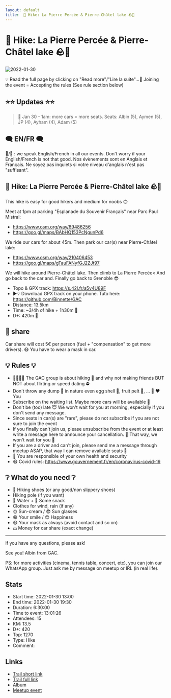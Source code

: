 ```yaml
---
layout: default
title:  🥾 Hike: La Pierre Percée & Pierre-Châtel lake 🪨🌊
---
```


#  🥾 Hike: La Pierre Percée & Pierre-Châtel lake 🪨🌊

![2022-01-30](../img/orig/2022-01-30.jpg)

💡 Read the full page by clicking on "Read more"/"Lire la suite"...💜
Joining the event = Accepting the rules (See rule section below)

##  ⭐⭐ Updates ⭐⭐ 
> 📅 Jan 30 - 1am: more cars = more seats. Seats: Albin (5), Aymen (5), JP (4), Ayham (4), Adam (5)

##  🗨️ EN/FR 🗨️ 
🦅/🐓 : we speak English/French in all our events. Don't worry if your English/French is not that good. Nos évènements sont en Anglais et Français. Ne soyez pas inquiets si votre niveau d'anglais n'est pas "suffisant".

##  🥾 Hike: La Pierre Percée & Pierre-Châtel lake 🪨🌊 
This hike is easy for good hikers and medium for noobs 🙃

Meet at 1pm at parking "Esplanade du Souvenir Français" near Parc Paul Mistral:
- https://www.osm.org/way/69486256
- https://goo.gl/maps/BAbHQ153PcNgunPd6

We ride our cars for about 45m. Then park our car(s) near Pierre-Châtel lake:
- https://www.osm.org/way/210406453
- https://goo.gl/maps/gTauFANyfGJ2ZJt97

We will hike around Pierre-Châtel lake. Then climb to La Pierre Percée< And go back to the car and. Finally go back to Grenoble 😎

* Topo & GPX track: https://s.42l.fr/a5v4U89F
* ▶💡 Download GPX track on your phone. Tuto here: https://github.com/Binnette/GAC
* Distance: 13.5km
* Time: ~3/4h of hike + 1h30m 🚗
* D+: 420m 🦡

##  🚗 share 
Car share will cost 5€ per person (fuel + "compensation" to get more drivers). 😷 You have to wear a mask in car.

##  💡 Rules 💡 
- 🚶‍♀️🚶‍♂️ The GAC group is about hiking 🥾 and why not making friends BUT NOT about flirting or speed dating ⛔
- Don't throw any dump 🚮 in nature even egg shell 🥚, fruit pelt 🍌, ... 🌳 ❤️ You
- Subscribe on the waiting list. Maybe more cars will be available 🚗
- Don't be (too) late 😇 We won't wait for you at morning, especially if you don't send any message.
- Since seats in car(s) are "rare", please do not subscribe if you are not sure to join the event
- If you finally can't join us, please unsubscribe from the event or at least write a message here to announce your cancellation. 💜 That way, we won't wait for you 💜
- If you are a driver and can't join, please send me a message through meetup ASAP, that way I can remove available seats 🚗
- 💟 You are responsible of your own health and security
- 😷 Covid rules: https://www.gouvernement.fr/en/coronavirus-covid-19

##  ❔ What do you need ❔ 
- 🥾 Hiking shoes (or any good/non slippery shoes)
- Hiking pole (if you want)
- 🧃 Water + 🍫 Some snack
- Clothes for wind, rain (if any)
- 🌞 Sun-cream / 😎 Sun glasses
- 😁 Your smile / 😊 Happiness
- 😷 Your mask as always (avoid contact and so on)
- 💵 Money for car share (exact change)

-----------------------
If you have any questions, please ask!

See you! Albin from GAC.

PS: for more activities (cinema, tennis table, concert, etc), you can join our WhatsApp group. Just ask me by message on meetup or IRL (in real life).

## Stats

- Start time: 2022-01-30 13:00
- End time: 2022-01-30 19:30
- Duration: 6:30:00
- Time to event: 13:01:26
- Attendees: 15
- KM: 13.5
- D+: 420
- Top: 1270
- Type: Hike
- Comment: 

## Links

- [Trail short link](https://s.42l.fr/a5v4U89F)
- [Trail full link]()
- [Album](https://binnette.github.io/GacImg2022/2022-01-30-🥾-Hike-La-Pierre-Percee-and-Pierre-Chatel-lake-🪨🌊.html)
- [Meetup event](https://www.meetup.com/grenoble-adventure-club-english-french/events/283576357/)
